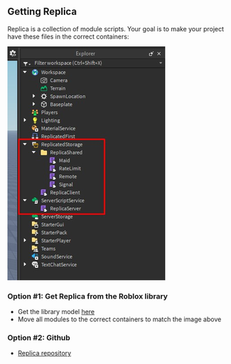 ## Getting Replica

Replica is a collection of module scripts. Your goal is to make your project have these files in the correct containers:

![Correct setup](../images/Hierarchy.jpg)

### Option #1: Get Replica from the Roblox library

   - Get the library model [here](https://create.roblox.com/store/asset/84146677869807/Replica)
   - Move all modules to the correct containers to match the image above

### Option #2: Github

   - [Replica repository](https://github.com/MadStudioRoblox/Replica)
